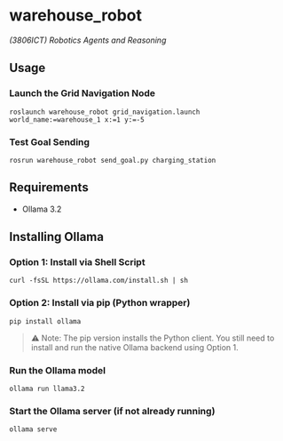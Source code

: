 # warehouse_robot  
*(3806ICT) Robotics Agents and Reasoning*

## Usage

### Launch the Grid Navigation Node
```
roslaunch warehouse_robot grid_navigation.launch world_name:=warehouse_1 x:=1 y:=-5
```

### Test Goal Sending
```
rosrun warehouse_robot send_goal.py charging_station
```

## Requirements

- Ollama 3.2

## Installing Ollama

### Option 1: Install via Shell Script
```
curl -fsSL https://ollama.com/install.sh | sh
```

### Option 2: Install via pip (Python wrapper)
```
pip install ollama
```

> ⚠️ Note: The pip version installs the Python client. You still need to install and run the native Ollama backend using Option 1.

### Run the Ollama model
```
ollama run llama3.2
```

### Start the Ollama server (if not already running)
```
ollama serve
```
